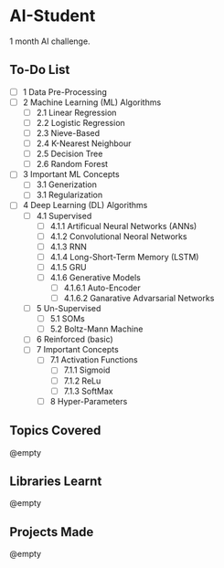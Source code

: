 # AI-Student

1 month AI challenge.

## To-Do List

- [ ] 1 Data Pre-Processing
- [ ] 2 Machine Learning (ML) Algorithms
  - [ ] 2.1 Linear Regression
  - [ ] 2.2 Logistic Regression
  - [ ] 2.3 Nieve-Based
  - [ ] 2.4 K-Nearest Neighbour
  - [ ] 2.5 Decision Tree
  - [ ] 2.6 Random Forest
- [ ] 3 Important ML Concepts
  - [ ] 3.1 Generization
  - [ ] 3.1 Regularization
- [ ] 4 Deep Learning (DL) Algorithms
  - [ ] 4.1 Supervised
    - [ ] 4.1.1 Artificual Neural Networks (ANNs)
    - [ ] 4.1.2 Convolutional Neoral Networks
    - [ ] 4.1.3 RNN
    - [ ] 4.1.4 Long-Short-Term Memory (LSTM)
    - [ ] 4.1.5 GRU
    - [ ] 4.1.6 Generative Models
      - [ ] 4.1.6.1 Auto-Encoder
      - [ ] 4.1.6.2 Ganarative Advarsarial Networks
  - [ ] 5 Un-Supervised
    - [ ] 5.1 SOMs
    - [ ] 5.2 Boltz-Mann Machine
  - [ ] 6 Reinforced (basic)
  - [ ] 7 Important Concepts
    - [ ] 7.1 Activation Functions
      - [ ] 7.1.1 Sigmoid
      - [ ] 7.1.2 ReLu
      - [ ] 7.1.3 SoftMax
    - [ ] 8 Hyper-Parameters

## Topics Covered

@empty

## Libraries Learnt

@empty

## Projects Made

@empty
